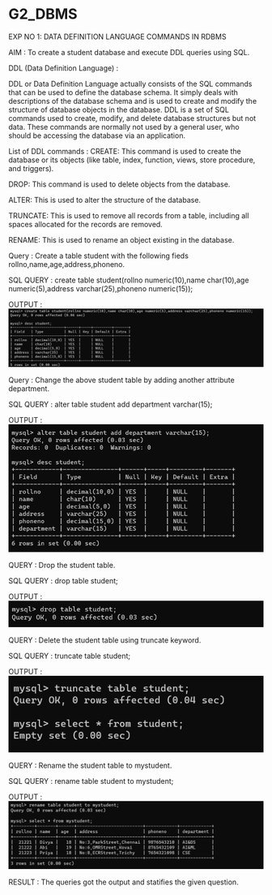 # G2_DBMS


EXP NO 1: DATA DEFINITION LANGUAGE COMMANDS IN RDBMS

AIM :
To create a student database and execute DDL queries using SQL.

DDL (Data Definition Language) :

DDL or Data Definition Language actually consists of the SQL commands that can be used to define the database schema. It simply deals with descriptions of the database schema and is used to create and modify the structure of database objects in the database. DDL is a set of SQL commands used to create, modify, and delete database structures but not data. These commands are normally not used by a general user, who should be accessing the database via an application.

List of DDL commands :
CREATE: This command is used to create the database or its objects (like table, index, function, views, store procedure, and triggers).



DROP: This command is used to delete objects from the database.



ALTER: This is used to alter the structure of the database.



TRUNCATE: This is used to remove all records from a table, including all spaces allocated for the records are removed.



RENAME: This is used to rename an object existing in the database.

Query :
Create a table student with the following fieds rollno,name,age,address,phoneno.



SQL QUERY :
create table student(rollno numeric(10),name char(10),age numeric(5),address varchar(25),phoneno numeric(15));


OUTPUT :
![image](https://github.com/SAKTHISWAR/G2_DBMS/blob/main/d1.png)


Query :
Change the above student table by adding another attribute department.

SQL QUERY :
alter table student add department varchar(15);


OUTPUT :
![image](https://github.com/SAKTHISWAR/G2_DBMS/blob/main/d2.png)

QUERY :
Drop the student table.


SQL QUERY :
drop table student;


OUTPUT :
![image](https://github.com/SAKTHISWAR/G2_DBMS/blob/main/d3.png)

QUERY :
Delete the student table using truncate keyword.


SQL QUERY :
truncate table student;


OUTPUT :
![image](https://github.com/SAKTHISWAR/G2_DBMS/blob/main/d4.png)

QUERY :
Rename the student table to mystudent.


SQL QUERY :
rename table student to mystudent;


OUTPUT :
![image](https://github.com/SAKTHISWAR/G2_DBMS/blob/main/d5.png)



RESULT :
The queries got the output and statifies the given question.
